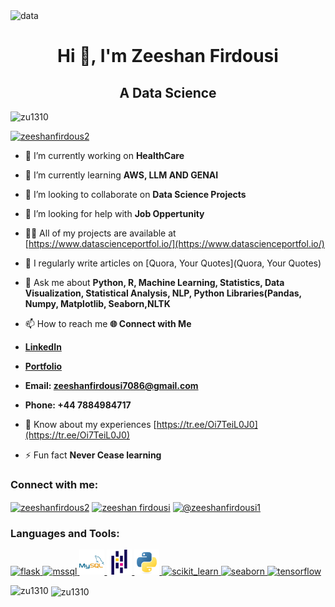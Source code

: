 <img aling="center" alt="data" width= "500" src="https://miro.medium.com/v2/resize:fit:640/format:webp/1*YCrp0Z8mAOe2IUV9XmlEDw.gif">
<h1 align="center">Hi 👋, I'm Zeeshan Firdousi</h1>
<h2 align="center">A Data Science</h2>

<p align="left"> <img src="https://komarev.com/ghpvc/?username=zu1310&label=Profile%20views&color=0e75b6&style=flat" alt="zu1310" /> </p>

<p align="left"> <a href="https://twitter.com/zeeshanfirdous2" target="blank"><img src="https://img.shields.io/twitter/follow/zeeshanfirdous2?logo=twitter&style=for-the-badge" alt="zeeshanfirdous2" /></a> </p>

- 🔭 I’m currently working on **HealthCare**

- 🌱 I’m currently learning **AWS, LLM AND GENAI**

- 👯 I’m looking to collaborate on **Data Science Projects**

- 🤝 I’m looking for help with **Job Oppertunity**

- 👨‍💻 All of my projects are available at [https://www.datascienceportfol.io/](https://www.datascienceportfol.io/)

- 📝 I regularly write articles on [Quora, Your Quotes](Quora, Your Quotes)

- 💬 Ask me about **Python, R, Machine Learning, Statistics, Data Visualization, Statistical Analysis, NLP, Python Libraries(Pandas, Numpy, Matplotlib, Seaborn,NLTK**

- 📫 How to reach me **🌐 Connect with Me**

- **[LinkedIn](https://www.linkedin.com/in/zeeshanfirdousi/)**
- **[Portfolio](https://www.datascienceportfol.io/)**
- **Email: zeeshanfirdousi7086@gmail.com**
- **Phone: +44 7884984717**

- 📄 Know about my experiences [https://tr.ee/Oi7TeiL0J0](https://tr.ee/Oi7TeiL0J0)

- ⚡ Fun fact **Never Cease learning**

<h3 align="left">Connect with me:</h3>
<p align="left">
<a href="https://twitter.com/zeeshanfirdous2" target="blank"><img align="center" src="https://raw.githubusercontent.com/rahuldkjain/github-profile-readme-generator/master/src/images/icons/Social/twitter.svg" alt="zeeshanfirdous2" height="30" width="40" /></a>
<a href="https://linkedin.com/in/zeeshan firdousi" target="blank"><img align="center" src="https://raw.githubusercontent.com/rahuldkjain/github-profile-readme-generator/master/src/images/icons/Social/linked-in-alt.svg" alt="zeeshan firdousi" height="30" width="40" /></a>
<a href="https://www.hackerearth.com/@zeeshanfirdousi1" target="blank"><img align="center" src="https://raw.githubusercontent.com/rahuldkjain/github-profile-readme-generator/master/src/images/icons/Social/hackerearth.svg" alt="@zeeshanfirdousi1" height="30" width="40" /></a>
</p>

<h3 align="left">Languages and Tools:</h3>
<p align="left"> <a href="https://flask.palletsprojects.com/" target="_blank" rel="noreferrer"> <img src="https://www.vectorlogo.zone/logos/pocoo_flask/pocoo_flask-icon.svg" alt="flask" width="40" height="40"/> </a> <a href="https://www.microsoft.com/en-us/sql-server" target="_blank" rel="noreferrer"> <img src="https://www.svgrepo.com/show/303229/microsoft-sql-server-logo.svg" alt="mssql" width="40" height="40"/> </a> <a href="https://www.mysql.com/" target="_blank" rel="noreferrer"> <img src="https://raw.githubusercontent.com/devicons/devicon/master/icons/mysql/mysql-original-wordmark.svg" alt="mysql" width="40" height="40"/> </a> <a href="https://pandas.pydata.org/" target="_blank" rel="noreferrer"> <img src="https://raw.githubusercontent.com/devicons/devicon/2ae2a900d2f041da66e950e4d48052658d850630/icons/pandas/pandas-original.svg" alt="pandas" width="40" height="40"/> </a> <a href="https://www.python.org" target="_blank" rel="noreferrer"> <img src="https://raw.githubusercontent.com/devicons/devicon/master/icons/python/python-original.svg" alt="python" width="40" height="40"/> </a> <a href="https://scikit-learn.org/" target="_blank" rel="noreferrer"> <img src="https://upload.wikimedia.org/wikipedia/commons/0/05/Scikit_learn_logo_small.svg" alt="scikit_learn" width="40" height="40"/> </a> <a href="https://seaborn.pydata.org/" target="_blank" rel="noreferrer"> <img src="https://seaborn.pydata.org/_images/logo-mark-lightbg.svg" alt="seaborn" width="40" height="40"/> </a> <a href="https://www.tensorflow.org" target="_blank" rel="noreferrer"> <img src="https://www.vectorlogo.zone/logos/tensorflow/tensorflow-icon.svg" alt="tensorflow" width="40" height="40"/> </a> </p>

<p><img align="left" src="https://github-readme-stats.vercel.app/api/top-langs?username=zu1310&show_icons=true&locale=en&layout=compact" alt="zu1310" /></p>

<p>&nbsp;<img align="center" src="https://github-readme-stats.vercel.app/api?username=zu1310&show_icons=true&locale=en" alt="zu1310" /></p>
